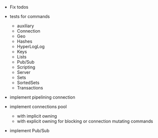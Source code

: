 - Fix todos
- tests for commands
  - auxiliary
  - Connection
  - Geo
  - Hashes
  - HyperLogLog
  - Keys
  - Lists
  - Pub/Sub
  - Scripting
  - Server
  - Sets
  - SortedSets
  - Transactions

- implement pipelining connection
- implement connections pool
  - with implicit owning
  - with explicit owning for blocking or connection mutating commands
- implement Pub/Sub